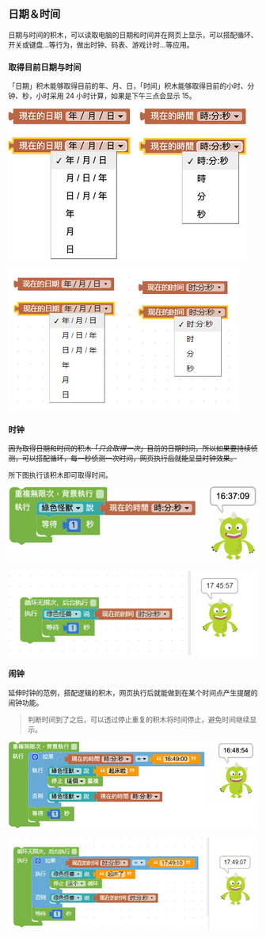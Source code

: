 ## 日期＆时间

日期与时间的积木，可以读取电脑的日期和时间并在网页上显示，可以搭配循环、开关或键盘...等行为，做出时钟、码表、游戏计时...等应用。

### 取得目前日期与时间

「日期」积木能够取得目前的年、月、日，「时间」积木能够取得目前的小时、分钟、秒，小时采用 24 小时计算，如果是下午三点会显示 15。

![日期＆时间](time/time-01.jpg)

![](time/upload_cb96a39bbcf323c24bf79ae38d32fe6c.png)


### 时钟

~~因为取得日期和时间的积木「*只会取得一次*」目前的日期时间，所以如果要持续侦测，可以搭配循环，每一秒侦测一次时间，网页执行后就能呈显时钟效果。~~

所下图执行该积木即可取得时间。

![日期＆时间](time/time-02.gif)

![](time/upload_27a51c6d97093758206f6fa3e30daee6.gif)


### 闹钟

延伸时钟的范例，搭配逻辑的积木，网页执行后就能做到在某个时间点产生提醒的闹钟功能。

> 判断时间到了之后，可以透过停止重复的积木将时间停止，避免时间继续显示。

![日期＆时间](time/time-03.gif)



![](time/upload_966171ad34d632dd98a6bcde20c68074.gif)
